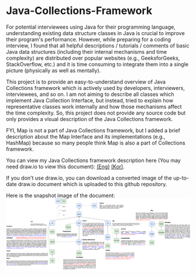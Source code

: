 # Java-Collections-Framework

For potential interviewees using Java for their programming language, understanding existing data structure classes in Java is crucial to improve their program's performance. However, while preparing for a coding interview, I found that all helpful descriptions / tutorials / comments of basic Java data structures (including their internal mechanisms and time complexity) are distributed over popular websites (e.g., GeeksforGeeks, StackOverflow, etc.) and it is time consuming to integrate them into a single picture (physically as well as mentally). 

This project is to provide an easy-to-understand overview of Java Collections framework which is actively used by developers, interviewers, interviewees, and so on. I am not aiming to describe all classes which implement Java Collection Interface, but instead, tried to explain how representative classes work internally and how those mechanisms affect the time complexity. So, this project does not provide any source code but only provides a visual description of the Java Collections framework. 

FYI, Map is not a part of Java Collections framework, but I added a brief description about the Map Interface and its implementations (e.g., HashMap) because so many people think Map is also a part of Collections framework.

You can view my Java Collections framework description here (You may need draw.io to view this document): 
[(Eng)](https://drive.google.com/file/d/1kir04gZonXd7kGDNVUebhjmy5PQQLlr9/view?usp=sharing) 
[(Kor)](https://drive.google.com/file/d/1c5Q3hC_UC47iD7IDI7nxRR-R-05giVtO/view?usp=sharing). 

If you don't use draw.io, you can download a converted image of the up-to-date draw.io document which is uploaded to this github repository.

Here is the snapshot image of the document:
![Snapshot: Java Collections Framework Overview (eng)](https://github.com/HeesukSon/Java-Collections-Framework/blob/master/Java%20Collections%20Framework%20Overview%20(eng).png)
